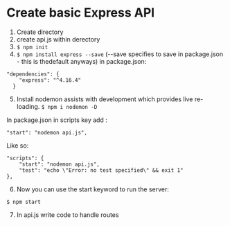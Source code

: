 # Create basic Express API

1. Create directory
2. create api.js within derectory
3. ``` $ npm init ```
4. ``` $ npm install express --save ``` (--save specifies to save in package.json - this is thedefault anyways) in package.json:
```
"dependencies": {
    "express": "^4.16.4"
  }
  ```
5. Install nodemon assists with development which provides live re-loading. ``` $ npm i nodemon -D ```

In package.json in scripts key add :
```
"start": "nodemon api.js",
```
Like so:
```
"scripts": {
    "start": "nodemon api.js",
    "test": "echo \"Error: no test specified\" && exit 1"
},
```

6. Now you can use the start keyword to run the server:
``` 
$ npm start
```

7. In api.js write code to handle routes